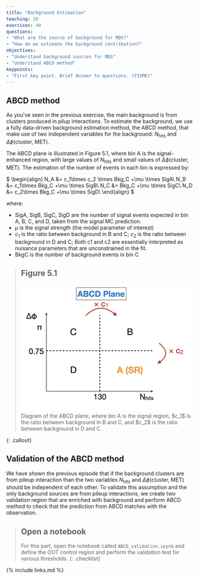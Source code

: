 ```yaml
---
title: "Background Estimation"
teaching: 20
exercises: 40
questions:
- "What are the source of background for MDS?"
- "How do we estimate the background contribution?"
objectives:
- "Understand background sources for MDS"
- "Understand ABCD method"
keypoints:
- "First key point. Brief Answer to questions. (FIXME)"
---
```


## ABCD method

As you've seen in the previous exercise, the main background is from clusters produced in pilup interactions.
To estimate the background, we use a fully data-driven background estimation method, the ABCD method, that make use of two independent variables for the background: $N_{\text{hits}}$ and $\Delta\phi\text{(cluster, MET)}$.

The ABCD plane is illustrated in Figure 5.1, where bin A is the signal-enhanced region, with large values of $N_{\text{hits}}$ and small values of $\Delta\phi\text{(cluster, MET)}$.
The estimation of the number of events in each bin is expressed by:


$
\begin{align}
N_A &= c_1\times c_2 \times Bkg_C +\mu \times SigA\\
N_B &= c_1\times Bkg_C +\mu \times SigB\\
N_C &= Bkg_C +\mu \times SigC\\
N_D &= c_2\times Bkg_C +\mu \times SigD\\
\end{align}
$

where:
* SigA, SigB, SigC, SigD are the number of signal events expected in bin A, B, C, and D, taken from the signal MC prediction.
* $\mu$ is the signal strength (the model parameter of interest)
* $c_1$ is the ratio between background in B and C; $c_2$ is the ratio between background in D and C; Both c1 and c2 are essentially interpreted as nuisance parameters that are unconstrained in the fit.
* BkgC is the number of background events in bin C

> ## Figure 5.1
> <img src="../fig/abcd.png" alt="" style="width: 600px;"/>
> Diagram of the ABCD plane, where bin A is the signal region, $c_1$ is the ratio between background in B and C, and $c_2$ is the ratio between background in D and C.
{: .callout}


## Validation of the ABCD method

We have shown the previous episode that if the background clusters are from pileup interaction than the two variables $N_{\text{hits}}$ and $\Delta\phi\text{(cluster, MET)}$ should be independent of each other.
To validate this assumption and the only background sources are from pileup interactions, we create two validation region that are enriched with background and perform ABCD method to check that the prediction from ABCD matches with the observation.


> ## Open a notebook
>
> For this part, open the notebook called `ABCD_validation.ipynb` and define the OOT control region and perform the validation test for various thresholds.
{: .checklist}


{% include links.md %}

